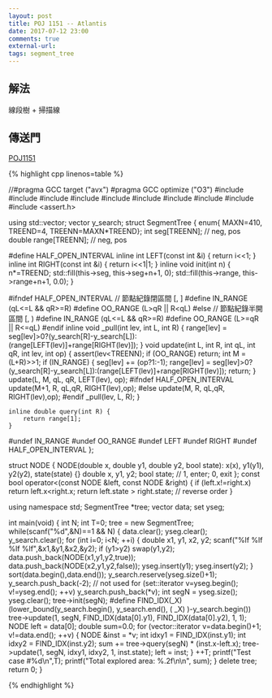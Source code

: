 ```yaml
---
layout: post
title: POJ 1151 -- Atlantis
date: 2017-07-12 23:00
comments: true
external-url:
tags: segment_tree
---
```


## 解法
線段樹 + 掃描線

## 傳送門

[POJ1151](http://poj.org/problem?id=1151)


{% highlight cpp linenos=table %}



//#pragma GCC target ("avx")
#pragma GCC optimize ("O3")
#include <iostream>
#include <iomanip>
#include <cstdio>
#include <cstdlib>
#include <cstring>
#include <algorithm>
#include <functional>
#include <vector>
#include <set>
#include <assert.h>

using std::vector;
vector<double> y_search;
struct SegmentTree {
    enum{ MAXN=410, TREEND=4, TREENN=MAXN*TREEND};
    int  seg[TREENN]; // neg, pos
    double  range[TREENN]; // neg, pos

#define HALF_OPEN_INTERVAL
    inline int LEFT(const int &i) { return i<<1; }
    inline int RIGHT(const int &i) { return i<<1|1; }
    inline void init(int n) {
        n*=TREEND;
        std::fill(this->seg, this->seg+n+1, 0);
        std::fill(this->range, this->range+n+1, 0.0);
    }

#ifndef HALF_OPEN_INTERVAL
    // 節點紀錄閉區間   [, ]
#define IN_RANGE (qL<=L && qR>=R)
#define OO_RANGE (L>qR || R<qL)
#else
    // 節點紀錄半開區間 [, )
#define IN_RANGE (qL<=L && qR>=R)
#define OO_RANGE (L>=qR || R<=qL)
#endif
    inline void _pull(int lev, int L, int R) {
        range[lev] = seg[lev]>0?(y_search[R]-y_search[L]):(range[LEFT(lev)]+range[RIGHT(lev)]);
    }
    void update(int L, int R, int qL, int qR, int lev, int op) {
        assert(lev<TREENN);
        if (OO_RANGE) return;
        int M = (L+R)>>1;
        if (IN_RANGE) {
            seg[lev] += (op?1:-1);
            range[lev] = seg[lev]>0?(y_search[R]-y_search[L]):(range[LEFT(lev)]+range[RIGHT(lev)]);
            return;
        }
        update(L, M, qL, qR, LEFT(lev), op);
#ifndef HALF_OPEN_INTERVAL
        update(M+1, R, qL,qR, RIGHT(lev),op);
#else
        update(M, R, qL,qR, RIGHT(lev),op);
#endif
        _pull(lev, L, R);
    }

    inline double query(int R) {
        return range[1];
    }
#undef IN_RANGE
#undef OO_RANGE
#undef LEFT
#undef RIGHT
#undef HALF_OPEN_INTERVAL
};

struct NODE {
    NODE(double x, double y1, double y2, bool state): x(x), y1(y1), y2(y2), state(state) {}
    double x, y1, y2;
    bool state; // 1, enter; 0, exit
};
const bool operator<(const NODE &left, const NODE &right) {
    if (left.x!=right.x) return left.x<right.x;
    return left.state > right.state; // reverse order
}

using namespace std;
SegmentTree *tree;
vector<NODE> data;
set<double> yseg;

int main(void) {
    int N;
    int T=0;
    tree = new SegmentTree;
    while(scanf("%d",&N)==1 && N) {
        data.clear();
        yseg.clear();
        y_search.clear();
        for (int i=0; i<N; ++i) {
            double x1, y1, x2, y2;
            scanf("%lf %lf %lf %lf",&x1,&y1,&x2,&y2);
            if (y1>y2) swap(y1,y2);
            data.push_back(NODE(x1,y1,y2,true));
            data.push_back(NODE(x2,y1,y2,false));
            yseg.insert(y1); yseg.insert(y2);
        }
        sort(data.begin(),data.end());
        y_search.reserve(yseg.size()+1);
        y_search.push_back(-2); // not used
        for (set<double>::iterator v=yseg.begin(); v!=yseg.end(); ++v)
            y_search.push_back(*v);
        int segN = yseg.size();
        yseg.clear();
        tree->init(segN);
#define FIND_IDX(_X) (lower_bound(y_search.begin(), y_search.end(), ( _X) )-y_search.begin())
        tree->update(1, segN, FIND_IDX(data[0].y1), FIND_IDX(data[0].y2), 1, 1);
        NODE left = data[0];
        double sum=0.0;
        for (vector<NODE>::iterator v=data.begin()+1; v!=data.end(); ++v) {
            NODE &inst = *v;
            int idxy1 = FIND_IDX(inst.y1);
            int idxy2 = FIND_IDX(inst.y2);
            sum += tree->query(segN) * (inst.x-left.x);
            tree->update(1, segN, idxy1, idxy2, 1, inst.state);
            left = inst;
        }
        ++T;
        printf("Test case #%d\n",T);
        printf("Total explored area: %.2f\n\n", sum);
    }
    delete tree;
    return 0;
}


{% endhighlight %}


